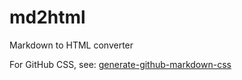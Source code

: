 
# md2html

Markdown to HTML converter

For GitHub CSS, see: [generate-github-markdown-css](https://github.com/sindresorhus/generate-github-markdown-css)

